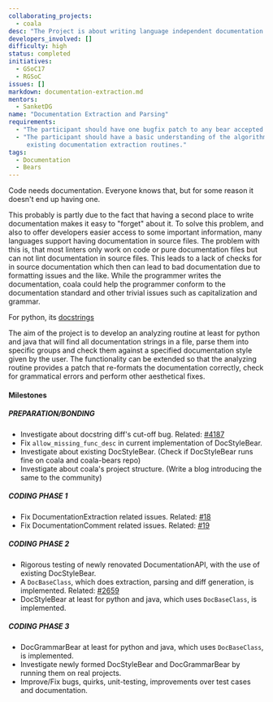 ```yaml
---
collaborating_projects:
  - coala
desc: "The Project is about writing language independent documentation extraction and parsing algorithms."
developers_involved: []
difficulty: high
status: completed
initiatives:
  - GSoC17
  - RGSoC
issues: []
markdown: documentation-extraction.md
mentors:
  - SanketDG
name: "Documentation Extraction and Parsing"
requirements:
  - "The participant should have one bugfix patch to any bear accepted."
  - "The participant should have a basic understanding of the algorithms behind
     existing documentation extraction routines."
tags:
  - Documentation
  - Bears
---
```


Code needs documentation. Everyone knows that, but for some reason it doesn't
end up having one.

This probably is partly due to the fact that having a second place to write
documentation makes it easy to "forget" about it. To solve this problem, and
also to offer developers easier access to some important information, many
languages support having documentation in source files. The problem with this
is, that most linters only work on code or pure documentation files but can not
lint documentation in source files. This leads to a lack of checks for in
source documentation which then can lead to bad documentation due to formatting
issues and the like. While the programmer writes the documentation, coala could
help the programmer conform to the documentation standard and other trivial
issues such as capitalization and grammar.

For python, its [docstrings](https://www.python.org/dev/peps/pep-0257/)

The aim of the project is to develop an analyzing routine at least for python and java
that will find all documentation strings in a file, parse them into specific
groups and check them against a specified documentation style given by the
user. The functionality can be extended so that the analyzing routine provides
a patch that re-formats the documentation correctly, check for grammatical
errors and perform other aesthetical fixes.


#### Milestones

##### PREPARATION/BONDING

* Investigate about docstring diff's cut-off bug.
  Related: [#4187](https://github.com/coala/coala/issues/4187)
* Fix `allow_missing_func_desc` in current implementation of DocStyleBear.
* Investigate about existing DocStyleBear. (Check if DocStyleBear runs fine on coala and coala-bears repo)
* Investigate about coala's project structure. (Write a blog introducing the same to the community)

##### CODING PHASE 1

* Fix DocumentationExtraction related issues.
  Related: [#18](https://gitlab.com/coala/GSoC/GSoC-2017/issues/18)
* Fix DocumentationComment related issues.
  Related: [#19](https://gitlab.com/coala/GSoC/GSoC-2017/issues/19)

##### CODING PHASE 2

* Rigorous testing of newly renovated DocumentationAPI, with the use of existing DocStyleBear.
* A `DocBaseClass`, which does extraction, parsing and diff generation, is implemented.
  Related: [#2659](https://github.com/coala/coala/issues/2659)
* DocStyleBear at least for python and java, which uses `DocBaseClass`, is implemented.

##### CODING PHASE 3

* DocGrammarBear at least for python and java, which uses `DocBaseClass`, is implemented.
* Investigate newly formed DocStyleBear and DocGrammarBear by running them on real projects.
* Improve/Fix bugs, quirks, unit-testing, improvements over test cases and documentation.
